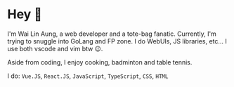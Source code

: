 # Hey 👋

I'm Wai Lin Aung, a web developer and a tote-bag fanatic.
Currently, I'm trying to snuggle into GoLang and FP zone.
I do WebUIs, JS libraries, etc... I use both vscode and vim btw 😉.

Aside from coding, I enjoy cooking, badminton and table tennis.

I do: `Vue.JS`, `React.JS`, `JavaScript`, `TypeScript`, `CSS`, `HTML`

